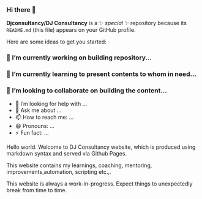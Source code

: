 ### Hi there 👋

<!-- comment -->
**Djconsultancy/DJ Consultancy** is a ✨ _special_ ✨ repository because its `README.md` (this file) appears on your GitHub profile.

Here are some ideas to get you started:

### 🔭 I’m currently working on building repository...
### 🌱 I’m currently learning to present contents to whom in need...
### 👯 I’m looking to collaborate on building the content...
- 🤔 I’m looking for help with ...
- 💬 Ask me about ...
- 📫 How to reach me: ...
- 😄 Pronouns: ...
- ⚡ Fun fact: ...

Hello world. Welcome to DJ Consultancy website, which is produced using markdown syntax and served via Github Pages. 

This website contains my learnings, coaching, mentoring, improvements,automation, scripting etc.,.

This website is always a work-in-progress. Expect things to unexpectedly break from time to time.

